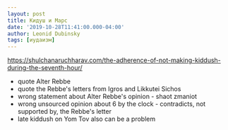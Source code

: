 ```yaml
---
layout: post
title: Кидуш и Марс
date: '2019-10-28T11:41:00.000-04:00'
author: Leonid Dubinsky
tags: [иудаизм]
---
```


https://shulchanaruchharav.com/the-adherence-of-not-making-kiddush-during-the-seventh-hour/

- quote Alter Rebbe
- quote the Rebbe's letters from Igros and Likkutei Sichos
- wrong statement about Alter Rebbe's opinion - shaot zmaniot
- wrong unsourced opinion about 6 by the clock - contradicts, not supported by, the Rebbe's letter
- late kiddush on Yom Tov also can be a problem
  